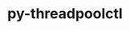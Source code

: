---
title: "py-threadpoolctl"
layout: cache
categories: [package, develop]
meta: {"compilers": ["apple-clang@=16.0.0", "gcc@=11.4.0", "gcc@=13.2.0", "gcc@=9.4.0", "oneapi@=2024.2.1"], "num_specs": 78, "num_specs_by_stack": {"e4s": 15, "e4s-neoverse_v1": 4, "e4s-oneapi": 12, "e4s-power": 2, "ml-darwin-aarch64-mps": 9, "ml-linux-aarch64-cpu": 18, "ml-linux-aarch64-cuda": 17, "ml-linux-x86_64-cpu": 18, "ml-linux-x86_64-cuda": 18, "ml-linux-x86_64-rocm": 12, "root": 78}, "oss": ["sequoia", "ubuntu20.04", "ubuntu22.04", "ubuntu24.04"], "platforms": ["darwin", "linux"], "stacks": ["e4s", "e4s-neoverse_v1", "e4s-oneapi", "e4s-power", "ml-darwin-aarch64-mps", "ml-linux-aarch64-cpu", "ml-linux-aarch64-cuda", "ml-linux-x86_64-cpu", "ml-linux-x86_64-cuda", "ml-linux-x86_64-rocm", "root"], "targets": ["aarch64", "neoverse_v1", "ppc64le", "x86_64_v3"], "versions": ["3.1.0"]}
spec_details: [{"compiler": "gcc@=13.2.0", "hash": "27jbx36x6a5ysapi3yuqmw47eraqjrl4", "os": "ubuntu24.04", "platform": "linux", "size": "-", "stacks": ["ml-linux-aarch64-cpu", "ml-linux-aarch64-cuda", "root"], "target": "aarch64", "variants": ["build_system=python_pip"], "versions": ["3.1.0"]}, {"compiler": "oneapi@=2024.2.1", "hash": "2av6d6kbgscz7t7w2kyq3csyyucq5evb", "os": "ubuntu22.04", "platform": "linux", "size": "-", "stacks": ["e4s-oneapi", "root"], "target": "x86_64_v3", "variants": ["build_system=python_pip"], "versions": ["3.1.0"]}, {"compiler": "gcc@=13.2.0", "hash": "2grlwl7rvtlpscmlct2avw3bd3wbwqiv", "os": "ubuntu24.04", "platform": "linux", "size": "-", "stacks": ["ml-linux-aarch64-cpu", "ml-linux-aarch64-cuda", "root"], "target": "aarch64", "variants": ["build_system=python_pip"], "versions": ["3.1.0"]}, {"compiler": "gcc@=13.2.0", "hash": "32hoc65gls4uoeyor7t6bizfevedbif3", "os": "ubuntu24.04", "platform": "linux", "size": "-", "stacks": ["ml-linux-x86_64-cpu", "ml-linux-x86_64-cuda", "ml-linux-x86_64-rocm", "root"], "target": "x86_64_v3", "variants": ["build_system=python_pip"], "versions": ["3.1.0"]}, {"compiler": "gcc@=13.2.0", "hash": "37gcgdogetjum5eeft7ckzdfttqvn6n6", "os": "ubuntu24.04", "platform": "linux", "size": "-", "stacks": ["ml-linux-aarch64-cpu", "ml-linux-aarch64-cuda", "root"], "target": "aarch64", "variants": ["build_system=python_pip"], "versions": ["3.1.0"]}, {"compiler": "gcc@=11.4.0", "hash": "3alxxoi2ums2wlfrl5gamumqkagulbhf", "os": "ubuntu22.04", "platform": "linux", "size": "-", "stacks": ["e4s", "root"], "target": "x86_64_v3", "variants": ["build_system=python_pip"], "versions": ["3.1.0"]}, {"compiler": "gcc@=9.4.0", "hash": "3ba6zhez3adbygd4ph5jwdfyvuygeu6a", "os": "ubuntu20.04", "platform": "linux", "size": "-", "stacks": ["e4s-power", "root"], "target": "ppc64le", "variants": ["build_system=python_pip"], "versions": ["3.1.0"]}, {"compiler": "gcc@=13.2.0", "hash": "42b6jqqg4o4uysl2ovxgn6dp3wcf2xlv", "os": "ubuntu24.04", "platform": "linux", "size": "-", "stacks": ["ml-linux-x86_64-cpu", "ml-linux-x86_64-cuda", "ml-linux-x86_64-rocm", "root"], "target": "x86_64_v3", "variants": ["build_system=python_pip"], "versions": ["3.1.0"]}, {"compiler": "gcc@=13.2.0", "hash": "45trt75pg2nzfqw3idq5biafcz76j4yk", "os": "ubuntu24.04", "platform": "linux", "size": "-", "stacks": ["ml-linux-x86_64-cpu", "ml-linux-x86_64-cuda", "ml-linux-x86_64-rocm", "root"], "target": "x86_64_v3", "variants": ["build_system=python_pip"], "versions": ["3.1.0"]}, {"compiler": "gcc@=13.2.0", "hash": "4dmco3sdynnftcsum4nu4qwsouc4uken", "os": "ubuntu24.04", "platform": "linux", "size": "-", "stacks": ["ml-linux-x86_64-cpu", "ml-linux-x86_64-cuda", "ml-linux-x86_64-rocm", "root"], "target": "x86_64_v3", "variants": ["build_system=python_pip"], "versions": ["3.1.0"]}, {"compiler": "gcc@=11.4.0", "hash": "4fqor2jly35xpbvast3sxeymr4cvr6mg", "os": "ubuntu22.04", "platform": "linux", "size": "-", "stacks": ["e4s", "root"], "target": "x86_64_v3", "variants": ["build_system=python_pip"], "versions": ["3.1.0"]}, {"compiler": "gcc@=13.2.0", "hash": "4rmq7vfg3eatuhelo3saczvgmicyeb3v", "os": "ubuntu24.04", "platform": "linux", "size": "-", "stacks": ["ml-linux-aarch64-cpu", "ml-linux-aarch64-cuda", "root"], "target": "aarch64", "variants": ["build_system=python_pip"], "versions": ["3.1.0"]}, {"compiler": "gcc@=13.2.0", "hash": "5a5v7o7kubfpar7zkazqng6fahfxptj4", "os": "ubuntu24.04", "platform": "linux", "size": "-", "stacks": ["ml-linux-aarch64-cpu", "root"], "target": "aarch64", "variants": ["build_system=python_pip"], "versions": ["3.1.0"]}, {"compiler": "gcc@=13.2.0", "hash": "5sh5sflwoix7t32xcj2q3fdpvm56kxrc", "os": "ubuntu24.04", "platform": "linux", "size": "-", "stacks": ["ml-linux-x86_64-cpu", "ml-linux-x86_64-cuda", "ml-linux-x86_64-rocm", "root"], "target": "x86_64_v3", "variants": ["build_system=python_pip"], "versions": ["3.1.0"]}, {"compiler": "oneapi@=2024.2.1", "hash": "5xf6hohb32jvdvkyaq4buzuqravwyacv", "os": "ubuntu22.04", "platform": "linux", "size": "-", "stacks": ["e4s-oneapi", "root"], "target": "x86_64_v3", "variants": ["build_system=python_pip"], "versions": ["3.1.0"]}, {"compiler": "gcc@=13.2.0", "hash": "6in5evsz4xzs72u262tbagfsjlinkfpx", "os": "ubuntu24.04", "platform": "linux", "size": "-", "stacks": ["ml-linux-aarch64-cpu", "ml-linux-aarch64-cuda", "root"], "target": "aarch64", "variants": ["build_system=python_pip"], "versions": ["3.1.0"]}, {"compiler": "gcc@=11.4.0", "hash": "733c5vemh25or5hjjktqlrl364oqoavq", "os": "ubuntu22.04", "platform": "linux", "size": "-", "stacks": ["e4s-neoverse_v1", "root"], "target": "neoverse_v1", "variants": ["build_system=python_pip"], "versions": ["3.1.0"]}, {"compiler": "gcc@=13.2.0", "hash": "7zawbohypmjarq3gzcevgnz4wfgcscv6", "os": "ubuntu24.04", "platform": "linux", "size": "-", "stacks": ["ml-linux-aarch64-cpu", "ml-linux-aarch64-cuda", "root"], "target": "aarch64", "variants": ["build_system=python_pip"], "versions": ["3.1.0"]}, {"compiler": "gcc@=13.2.0", "hash": "asmvtj6jk4gbvodfc23zkigu7a7bnhgq", "os": "ubuntu24.04", "platform": "linux", "size": "-", "stacks": ["ml-linux-aarch64-cpu", "ml-linux-aarch64-cuda", "root"], "target": "aarch64", "variants": ["build_system=python_pip"], "versions": ["3.1.0"]}, {"compiler": "gcc@=13.2.0", "hash": "ayxm75uwkqswwx2y3k64zo7fukb5qiu7", "os": "ubuntu24.04", "platform": "linux", "size": "-", "stacks": ["ml-linux-x86_64-cpu", "ml-linux-x86_64-cuda", "root"], "target": "x86_64_v3", "variants": ["build_system=python_pip"], "versions": ["3.1.0"]}, {"compiler": "gcc@=13.2.0", "hash": "b7dnhxj44kgvmvjolsyrnrm7dsjzsnm4", "os": "ubuntu24.04", "platform": "linux", "size": "-", "stacks": ["ml-linux-aarch64-cpu", "ml-linux-aarch64-cuda", "root"], "target": "aarch64", "variants": ["build_system=python_pip"], "versions": ["3.1.0"]}, {"compiler": "gcc@=9.4.0", "hash": "b7w2uankkllp4yetoume2jalbitbdr6z", "os": "ubuntu20.04", "platform": "linux", "size": "-", "stacks": ["e4s-power", "root"], "target": "ppc64le", "variants": ["build_system=python_pip"], "versions": ["3.1.0"]}, {"compiler": "oneapi@=2024.2.1", "hash": "bai6kbjpq4pmvkdzgwta537nfzrwmv2e", "os": "ubuntu22.04", "platform": "linux", "size": "-", "stacks": ["e4s-oneapi", "root"], "target": "x86_64_v3", "variants": ["build_system=python_pip"], "versions": ["3.1.0"]}, {"compiler": "gcc@=11.4.0", "hash": "btufvcx5u5avr3cv23mamjuy2j7wr2ww", "os": "ubuntu22.04", "platform": "linux", "size": "-", "stacks": ["e4s", "root"], "target": "x86_64_v3", "variants": ["build_system=python_pip"], "versions": ["3.1.0"]}, {"compiler": "gcc@=11.4.0", "hash": "bzzto2hlmnx2fe3gcrsg46pq52c6grt4", "os": "ubuntu22.04", "platform": "linux", "size": "-", "stacks": ["e4s", "root"], "target": "x86_64_v3", "variants": ["build_system=python_pip"], "versions": ["3.1.0"]}, {"compiler": "gcc@=13.2.0", "hash": "crej24vah4cikxr7sp52akfmfjko24zo", "os": "ubuntu24.04", "platform": "linux", "size": "-", "stacks": ["ml-linux-x86_64-cpu", "ml-linux-x86_64-cuda", "ml-linux-x86_64-rocm", "root"], "target": "x86_64_v3", "variants": ["build_system=python_pip"], "versions": ["3.1.0"]}, {"compiler": "gcc@=11.4.0", "hash": "cxbier2x62icwvsifrhe6eepuo5rkff7", "os": "ubuntu22.04", "platform": "linux", "size": "-", "stacks": ["e4s", "root"], "target": "x86_64_v3", "variants": ["build_system=python_pip"], "versions": ["3.1.0"]}, {"compiler": "gcc@=13.2.0", "hash": "d3wqz2edtkxboh55oonjueybcaoethiu", "os": "ubuntu24.04", "platform": "linux", "size": "-", "stacks": ["ml-linux-aarch64-cpu", "ml-linux-aarch64-cuda", "root"], "target": "aarch64", "variants": ["build_system=python_pip"], "versions": ["3.1.0"]}, {"compiler": "gcc@=13.2.0", "hash": "e6biyu22zsij7b3xcx3gmv2fmypf6sg7", "os": "ubuntu24.04", "platform": "linux", "size": "-", "stacks": ["ml-linux-aarch64-cpu", "ml-linux-aarch64-cuda", "root"], "target": "aarch64", "variants": ["build_system=python_pip"], "versions": ["3.1.0"]}, {"compiler": "oneapi@=2024.2.1", "hash": "evm5as57lswb3mtafmyasqxfqqxsas6o", "os": "ubuntu22.04", "platform": "linux", "size": "-", "stacks": ["e4s-oneapi", "root"], "target": "x86_64_v3", "variants": ["build_system=python_pip"], "versions": ["3.1.0"]}, {"compiler": "apple-clang@=16.0.0", "hash": "fnyymr44uhtj3xurbhndmboqsf3i4ffx", "os": "sequoia", "platform": "darwin", "size": "-", "stacks": ["ml-darwin-aarch64-mps", "root"], "target": "aarch64", "variants": ["build_system=python_pip"], "versions": ["3.1.0"]}, {"compiler": "gcc@=13.2.0", "hash": "frix7bknspfhpmiehqoarwdfexlukdnl", "os": "ubuntu24.04", "platform": "linux", "size": "-", "stacks": ["ml-linux-x86_64-cpu", "ml-linux-x86_64-cuda", "root"], "target": "x86_64_v3", "variants": ["build_system=python_pip"], "versions": ["3.1.0"]}, {"compiler": "gcc@=11.4.0", "hash": "fx2whmq7ccwacvj5l22ylzmvhigzbjlj", "os": "ubuntu22.04", "platform": "linux", "size": "-", "stacks": ["e4s", "root"], "target": "x86_64_v3", "variants": ["build_system=python_pip"], "versions": ["3.1.0"]}, {"compiler": "oneapi@=2024.2.1", "hash": "gavdz3qswqff3nmaaxd5jqjhuuop2lja", "os": "ubuntu22.04", "platform": "linux", "size": "-", "stacks": ["e4s-oneapi", "root"], "target": "x86_64_v3", "variants": ["build_system=python_pip"], "versions": ["3.1.0"]}, {"compiler": "oneapi@=2024.2.1", "hash": "gk63mc5uayp6nrmqzn546eivxd4fdg7f", "os": "ubuntu22.04", "platform": "linux", "size": "-", "stacks": ["e4s-oneapi", "root"], "target": "x86_64_v3", "variants": ["build_system=python_pip"], "versions": ["3.1.0"]}, {"compiler": "gcc@=11.4.0", "hash": "gr7gzcz663kqsrbanl5aatkyszoywn5p", "os": "ubuntu22.04", "platform": "linux", "size": "-", "stacks": ["e4s", "root"], "target": "x86_64_v3", "variants": ["build_system=python_pip"], "versions": ["3.1.0"]}, {"compiler": "apple-clang@=16.0.0", "hash": "hblpr4sou7mevwd2ryjce2f47lz2v7cg", "os": "sequoia", "platform": "darwin", "size": "-", "stacks": ["ml-darwin-aarch64-mps", "root"], "target": "aarch64", "variants": ["build_system=python_pip"], "versions": ["3.1.0"]}, {"compiler": "gcc@=13.2.0", "hash": "hw7pvxs22c36bhu3yzba6docljvlajct", "os": "ubuntu24.04", "platform": "linux", "size": "-", "stacks": ["ml-linux-x86_64-cpu", "ml-linux-x86_64-cuda", "ml-linux-x86_64-rocm", "root"], "target": "x86_64_v3", "variants": ["build_system=python_pip"], "versions": ["3.1.0"]}, {"compiler": "gcc@=11.4.0", "hash": "ikkloucflobke7w2np22t3s7qfpx535y", "os": "ubuntu22.04", "platform": "linux", "size": "-", "stacks": ["e4s", "root"], "target": "x86_64_v3", "variants": ["build_system=python_pip"], "versions": ["3.1.0"]}, {"compiler": "gcc@=11.4.0", "hash": "j7o3ux7ktwig3cgezwvjfbtv7mkdwgcg", "os": "ubuntu22.04", "platform": "linux", "size": "-", "stacks": ["e4s", "root"], "target": "x86_64_v3", "variants": ["build_system=python_pip"], "versions": ["3.1.0"]}, {"compiler": "apple-clang@=16.0.0", "hash": "jl4imhw7lgxcjokr74qdykzgnjncugvb", "os": "sequoia", "platform": "darwin", "size": "-", "stacks": ["ml-darwin-aarch64-mps", "root"], "target": "aarch64", "variants": ["build_system=python_pip"], "versions": ["3.1.0"]}, {"compiler": "gcc@=13.2.0", "hash": "k5da6qiv7ljll4uuykad2l7fmql2e623", "os": "ubuntu24.04", "platform": "linux", "size": "-", "stacks": ["ml-linux-x86_64-cpu", "ml-linux-x86_64-cuda", "root"], "target": "x86_64_v3", "variants": ["build_system=python_pip"], "versions": ["3.1.0"]}, {"compiler": "apple-clang@=16.0.0", "hash": "lk5dbwoza3txpuh2gvk2uldyohgigec4", "os": "sequoia", "platform": "darwin", "size": "-", "stacks": ["ml-darwin-aarch64-mps", "root"], "target": "aarch64", "variants": ["build_system=python_pip"], "versions": ["3.1.0"]}, {"compiler": "gcc@=13.2.0", "hash": "m6lirm2fuinxmxamebwhiknfbttif7jn", "os": "ubuntu24.04", "platform": "linux", "size": "-", "stacks": ["ml-linux-x86_64-cpu", "ml-linux-x86_64-cuda", "ml-linux-x86_64-rocm", "root"], "target": "x86_64_v3", "variants": ["build_system=python_pip"], "versions": ["3.1.0"]}, {"compiler": "oneapi@=2024.2.1", "hash": "mb76c5sdadcotukb6qxsgotqohoy4d7i", "os": "ubuntu22.04", "platform": "linux", "size": "-", "stacks": ["e4s-oneapi", "root"], "target": "x86_64_v3", "variants": ["build_system=python_pip"], "versions": ["3.1.0"]}, {"compiler": "gcc@=11.4.0", "hash": "mens3xgbwy27tkai7mys6dbfx76nkvti", "os": "ubuntu22.04", "platform": "linux", "size": "-", "stacks": ["e4s", "root"], "target": "x86_64_v3", "variants": ["build_system=python_pip"], "versions": ["3.1.0"]}, {"compiler": "gcc@=13.2.0", "hash": "mi3btrzdoerpotsw23nseoxxh42emnsh", "os": "ubuntu24.04", "platform": "linux", "size": "-", "stacks": ["ml-linux-x86_64-cpu", "ml-linux-x86_64-cuda", "ml-linux-x86_64-rocm", "root"], "target": "x86_64_v3", "variants": ["build_system=python_pip"], "versions": ["3.1.0"]}, {"compiler": "apple-clang@=16.0.0", "hash": "ntmreqn3wyjclyeinwsdj74stnwc5ew6", "os": "sequoia", "platform": "darwin", "size": "-", "stacks": ["ml-darwin-aarch64-mps", "root"], "target": "aarch64", "variants": ["build_system=python_pip"], "versions": ["3.1.0"]}, {"compiler": "gcc@=13.2.0", "hash": "nwllws2k3iqzewwp3bhoprgboubt4xsg", "os": "ubuntu24.04", "platform": "linux", "size": "-", "stacks": ["ml-linux-aarch64-cpu", "ml-linux-aarch64-cuda", "root"], "target": "aarch64", "variants": ["build_system=python_pip"], "versions": ["3.1.0"]}, {"compiler": "gcc@=11.4.0", "hash": "o7lhkhjjqn54mcwzrilyw5ubw2g7j4e2", "os": "ubuntu22.04", "platform": "linux", "size": "-", "stacks": ["e4s", "root"], "target": "x86_64_v3", "variants": ["build_system=python_pip"], "versions": ["3.1.0"]}, {"compiler": "gcc@=13.2.0", "hash": "peuiyl3zrpe2yfpq4zsq3xjr7ozpso6d", "os": "ubuntu24.04", "platform": "linux", "size": "-", "stacks": ["ml-linux-aarch64-cpu", "ml-linux-aarch64-cuda", "root"], "target": "aarch64", "variants": ["build_system=python_pip"], "versions": ["3.1.0"]}, {"compiler": "gcc@=11.4.0", "hash": "qlqmwec7zctfiaivsfyya3wuu4uyncsn", "os": "ubuntu22.04", "platform": "linux", "size": "-", "stacks": ["e4s", "root"], "target": "x86_64_v3", "variants": ["build_system=python_pip"], "versions": ["3.1.0"]}, {"compiler": "oneapi@=2024.2.1", "hash": "qtgvtr55c52pfv6gjuirv3vn2chnrl2y", "os": "ubuntu22.04", "platform": "linux", "size": "-", "stacks": ["e4s-oneapi", "root"], "target": "x86_64_v3", "variants": ["build_system=python_pip"], "versions": ["3.1.0"]}, {"compiler": "gcc@=13.2.0", "hash": "r23fpy6lp4f54rzl3a7brc5hd6nun22i", "os": "ubuntu24.04", "platform": "linux", "size": "-", "stacks": ["ml-linux-aarch64-cpu", "ml-linux-aarch64-cuda", "root"], "target": "aarch64", "variants": ["build_system=python_pip"], "versions": ["3.1.0"]}, {"compiler": "gcc@=13.2.0", "hash": "rltty476e7w4iicxbnhyhz65sug35qnz", "os": "ubuntu24.04", "platform": "linux", "size": "-", "stacks": ["ml-linux-aarch64-cpu", "ml-linux-aarch64-cuda", "root"], "target": "aarch64", "variants": ["build_system=python_pip"], "versions": ["3.1.0"]}, {"compiler": "gcc@=11.4.0", "hash": "rpslrn4zyl3d3uz3wvgdgmyburef267l", "os": "ubuntu22.04", "platform": "linux", "size": "-", "stacks": ["e4s-neoverse_v1", "root"], "target": "neoverse_v1", "variants": ["build_system=python_pip"], "versions": ["3.1.0"]}, {"compiler": "gcc@=11.4.0", "hash": "spkjojyjv2vcr5ccb3un6iwubqeyzhpa", "os": "ubuntu22.04", "platform": "linux", "size": "-", "stacks": ["e4s", "root"], "target": "x86_64_v3", "variants": ["build_system=python_pip"], "versions": ["3.1.0"]}, {"compiler": "gcc@=13.2.0", "hash": "t5rvhemcaz2ceuwo43guse2ugnqoy44x", "os": "ubuntu24.04", "platform": "linux", "size": "-", "stacks": ["ml-linux-x86_64-cpu", "ml-linux-x86_64-cuda", "ml-linux-x86_64-rocm", "root"], "target": "x86_64_v3", "variants": ["build_system=python_pip"], "versions": ["3.1.0"]}, {"compiler": "oneapi@=2024.2.1", "hash": "tf5zaauuw3ymmd3oygdjy5byjnhqjrxx", "os": "ubuntu22.04", "platform": "linux", "size": "-", "stacks": ["e4s-oneapi", "root"], "target": "x86_64_v3", "variants": ["build_system=python_pip"], "versions": ["3.1.0"]}, {"compiler": "oneapi@=2024.2.1", "hash": "tkujxtwfrvpccujclob2xbtfn2mfogoj", "os": "ubuntu22.04", "platform": "linux", "size": "-", "stacks": ["e4s-oneapi", "root"], "target": "x86_64_v3", "variants": ["build_system=python_pip"], "versions": ["3.1.0"]}, {"compiler": "oneapi@=2024.2.1", "hash": "tmuvmlj4pchg2goz6x3wk7upc2udo5hl", "os": "ubuntu22.04", "platform": "linux", "size": "-", "stacks": ["e4s-oneapi", "root"], "target": "x86_64_v3", "variants": ["build_system=python_pip"], "versions": ["3.1.0"]}, {"compiler": "gcc@=13.2.0", "hash": "u7il3t7mkyrg4bhqjsevck4v63cn5ifp", "os": "ubuntu24.04", "platform": "linux", "size": "-", "stacks": ["ml-linux-aarch64-cpu", "ml-linux-aarch64-cuda", "root"], "target": "aarch64", "variants": ["build_system=python_pip"], "versions": ["3.1.0"]}, {"compiler": "apple-clang@=16.0.0", "hash": "vajpiwbzhmehzsh22x5osqur3zng6j3q", "os": "sequoia", "platform": "darwin", "size": "-", "stacks": ["ml-darwin-aarch64-mps", "root"], "target": "aarch64", "variants": ["build_system=python_pip"], "versions": ["3.1.0"]}, {"compiler": "gcc@=13.2.0", "hash": "veavc7hqp6vuz5pjqgovvxaw3uh4ailk", "os": "ubuntu24.04", "platform": "linux", "size": "-", "stacks": ["ml-linux-aarch64-cpu", "ml-linux-aarch64-cuda", "root"], "target": "aarch64", "variants": ["build_system=python_pip"], "versions": ["3.1.0"]}, {"compiler": "gcc@=13.2.0", "hash": "vg3ugq2e7n2pvbg5y5o4ziqmls4fmf4m", "os": "ubuntu24.04", "platform": "linux", "size": "-", "stacks": ["ml-linux-x86_64-cpu", "ml-linux-x86_64-cuda", "ml-linux-x86_64-rocm", "root"], "target": "x86_64_v3", "variants": ["build_system=python_pip"], "versions": ["3.1.0"]}, {"compiler": "gcc@=11.4.0", "hash": "vmmbdp2lmy2y52i4dzna6onufjb46uhw", "os": "ubuntu22.04", "platform": "linux", "size": "-", "stacks": ["e4s-neoverse_v1", "root"], "target": "neoverse_v1", "variants": ["build_system=python_pip"], "versions": ["3.1.0"]}, {"compiler": "gcc@=11.4.0", "hash": "vsity23454ipdvdv6pwemxiedpejxqln", "os": "ubuntu22.04", "platform": "linux", "size": "-", "stacks": ["e4s", "root"], "target": "x86_64_v3", "variants": ["build_system=python_pip"], "versions": ["3.1.0"]}, {"compiler": "oneapi@=2024.2.1", "hash": "vvwly7vfxgurxlt6ikrb3bc2exh5gq4c", "os": "ubuntu22.04", "platform": "linux", "size": "-", "stacks": ["e4s-oneapi", "root"], "target": "x86_64_v3", "variants": ["build_system=python_pip"], "versions": ["3.1.0"]}, {"compiler": "gcc@=13.2.0", "hash": "wgperpp3w2uiyi3lan3js47mlslf2spi", "os": "ubuntu24.04", "platform": "linux", "size": "-", "stacks": ["ml-linux-x86_64-cpu", "ml-linux-x86_64-cuda", "ml-linux-x86_64-rocm", "root"], "target": "x86_64_v3", "variants": ["build_system=python_pip"], "versions": ["3.1.0"]}, {"compiler": "gcc@=13.2.0", "hash": "wlniyxo6euxki765bgylz2ahbd4gh62h", "os": "ubuntu24.04", "platform": "linux", "size": "-", "stacks": ["ml-linux-x86_64-cpu", "ml-linux-x86_64-cuda", "root"], "target": "x86_64_v3", "variants": ["build_system=python_pip"], "versions": ["3.1.0"]}, {"compiler": "gcc@=13.2.0", "hash": "xbziqbx6uheolsrtc3m2s3qfoxsash6w", "os": "ubuntu24.04", "platform": "linux", "size": "-", "stacks": ["ml-linux-x86_64-cpu", "ml-linux-x86_64-cuda", "root"], "target": "x86_64_v3", "variants": ["build_system=python_pip"], "versions": ["3.1.0"]}, {"compiler": "apple-clang@=16.0.0", "hash": "xea74pigx4pl4nrq3n62knpamcyodrly", "os": "sequoia", "platform": "darwin", "size": "-", "stacks": ["ml-darwin-aarch64-mps", "root"], "target": "aarch64", "variants": ["build_system=python_pip"], "versions": ["3.1.0"]}, {"compiler": "gcc@=11.4.0", "hash": "y4pqhpdzbpmouwydz6zdekr2u3yfk5xg", "os": "ubuntu22.04", "platform": "linux", "size": "-", "stacks": ["e4s-neoverse_v1", "root"], "target": "neoverse_v1", "variants": ["build_system=python_pip"], "versions": ["3.1.0"]}, {"compiler": "apple-clang@=16.0.0", "hash": "y6vgow3lcf7ranbk7wvqksubzdxmvsv3", "os": "sequoia", "platform": "darwin", "size": "-", "stacks": ["ml-darwin-aarch64-mps", "root"], "target": "aarch64", "variants": ["build_system=python_pip"], "versions": ["3.1.0"]}, {"compiler": "gcc@=13.2.0", "hash": "yh6wanoswhflkrx5l5eszziisph2ayrx", "os": "ubuntu24.04", "platform": "linux", "size": "-", "stacks": ["ml-linux-aarch64-cpu", "ml-linux-aarch64-cuda", "root"], "target": "aarch64", "variants": ["build_system=python_pip"], "versions": ["3.1.0"]}, {"compiler": "gcc@=13.2.0", "hash": "yjs7mnihf7zmsi6iffb67ypzdymy3syf", "os": "ubuntu24.04", "platform": "linux", "size": "-", "stacks": ["ml-linux-x86_64-cpu", "ml-linux-x86_64-cuda", "root"], "target": "x86_64_v3", "variants": ["build_system=python_pip"], "versions": ["3.1.0"]}, {"compiler": "gcc@=11.4.0", "hash": "yv5v5zwbfhqqmfzdqkgesjdorikx7jtp", "os": "ubuntu22.04", "platform": "linux", "size": "-", "stacks": ["e4s", "root"], "target": "x86_64_v3", "variants": ["build_system=python_pip"], "versions": ["3.1.0"]}, {"compiler": "apple-clang@=16.0.0", "hash": "zmqdajpx4lor3xip5sfzfxkblzleze3t", "os": "sequoia", "platform": "darwin", "size": "-", "stacks": ["ml-darwin-aarch64-mps", "root"], "target": "aarch64", "variants": ["build_system=python_pip"], "versions": ["3.1.0"]}]
---